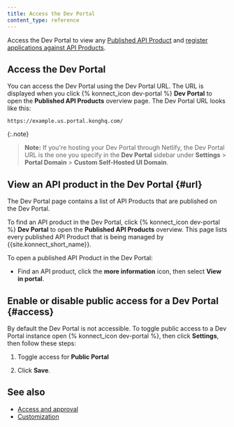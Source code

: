 ```yaml
---
title: Access the Dev Portal
content_type: reference
---
```


Access the Dev Portal to view any [Published API Product](/konnect/api-products/service-documentation/)
and [register applications against API Products](/konnect/dev-portal/applications/dev-reg-app-service/).

## Access the Dev Portal

You can access the Dev Portal using the Dev Portal URL. The URL is displayed when you click {% konnect_icon dev-portal %} **Dev Portal** to open the **Published API Products** overview page.
The Dev Portal URL looks like this: 
    
    https://example.us.portal.konghq.com/

{:.note}
> **Note:** If you're hosting your Dev Portal through Netlify, the Dev Portal URL is the one you specify in the **Dev Portal** sidebar under **Settings** > **Portal Domain** > **Custom Self-Hosted UI Domain**. 

## View an API product in the Dev Portal {#url}

The Dev Portal page contains a list of API Products that are published on the Dev Portal. 

To find an API product in the Dev Portal, click {% konnect_icon dev-portal %} **Dev Portal** to open the **Published API Products** overview. This page lists every published API Product that is being managed by {{site.konnect_short_name}}. 

To open a published API Product in the Dev Portal:  

* Find an API product, click the **more information** icon, then select **View in portal**.


## Enable or disable public access for a Dev Portal {#access}

By default the Dev Portal is not accessible. To toggle public access to a Dev Portal instance open {% konnect_icon dev-portal %}, then click **Settings**, then follow these steps: 

1. Toggle access for **Public Portal**

2. Click **Save**.

## See also

* [Access and approval](/konnect/dev-portal/access-and-approval/manage-devs/)
* [Customization](/konnect/dev-portal/customization/)
